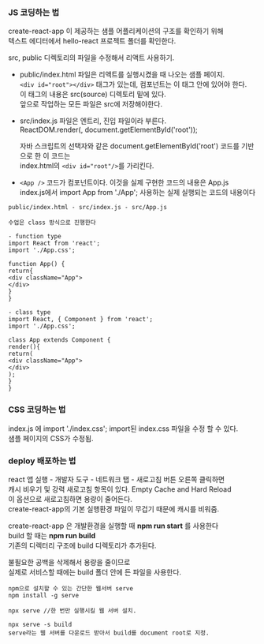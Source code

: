 ### JS 코딩하는 법

create-react-app 이 제공하는 샘플 어플리케이션의 구조를 확인하기 위해<br>
텍스트 에디터에서 hello-react 프로젝트 폴더를 확인한다.

src, public 디렉토리의 파일을 수정해서 리액트 사용하기.

- public/index.html 파일은 리액트를 실행시켰을 때 나오는 샘플 페이지.<br>
  `<div id="root"></div>` 태그가 있는데, 컴포넌트는 이 태그 안에 있어야 한다.<br>
  이 태그의 내용은 src(source) 디렉토리 밑에 있다.<br>
  앞으로 작업하는 모든 파일은 src에 저장해야한다.

- src/index.js 파일은 엔트리, 진입 파일이라 부른다.<br>
  ReactDOM.render(<App />, document.getElementById('root'));

  자바 스크립트의 선택자와 같은 document.getElementById('root') 코드를 기반으로 한 이 코드는<br>
  index.html의 `<div id="root"/>`를 가리킨다.

- `<App />` 코드가 컴포넌트이다. 이것을 실제 구현한 코드의 내용은 App.js<br>
index.js에서 import App from './App'; 사용하는 실제 실행되는 코드의 내용이다

`public/index.html - src/index.js - src/App.js`

    수업은 class 방식으로 진행한다

    - function type
    import React from 'react';
    import './App.css';

    function App() {
    return{
    <div className="App">
    </div>
    }
    }

    - class type
    import React, { Component } from 'react';
    import './App.css';

    class App extends Component {
    render(){
    return(
    <div className="App">
    </div>
    );
    }
    }

### CSS 코딩하는 법

index.js 에 import './index.css'; import된 index.css 파일을 수정 할 수 있다.<br>
샘플 페이지의 CSS가 수정됨.

### deploy 배포하는 법

react 앱 실행 - 개발자 도구 - 네트워크 탭 - 새로고침 버튼 오른쪽 클릭하면<br>
캐시 비우기 및 강력 새로고침 항목이 있다. Empty Cache and Hard Reload<br>
이 옵션으로 새로고침하면 용량이 줄어든다.<br>
create-react-app의 기본 실행환경 파일이 무겁기 때문에 캐시를 비워줌.

create-react-app 은 개발환경을 실행할 때 __npm run start__ 를 사용한다<br>
build 할 때는 **npm run build**<br>
기존의 디렉터리 구조에 build 디렉토리가 추가된다.

불필요한 공백을 삭제해서 용량을 줄이므로<br>
실제로 서비스할 때에는 build 폴더 안에 든 파일을 사용한다.

    npm으로 설치할 수 있는 간단한 웹서버 serve
    npm install -g serve

    npx serve //한 번만 실행시킬 웹 서버 설치.

    npx serve -s build
    serve라는 웹 서버를 다운로드 받아서 build를 document root로 지정.
